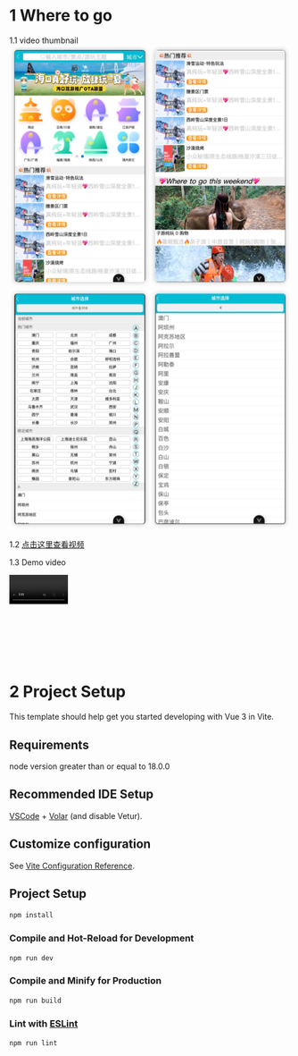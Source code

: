 # 1 Where to go

1.1 video thumbnail
![Video Preview](thumbnail/Picsew_20240921021232.JPEG)
![Video Preview](thumbnail/Picsew_20240921021319.JPEG)

1.2 [点击这里查看视频](thumbnail/video-thumbnail.mp4)

1.3 Demo video

<video style="transform: scale(0.35); transform-origin: top left;" controls>
  <source src="thumbnail/video-thumbnail.mp4" type="video/mp4">
  您的浏览器不支持 HTML5 视频标签。
</video>

# 2 Project Setup

This template should help get you started developing with Vue 3 in Vite.

## Requirements

node version greater than or equal to 18.0.0

## Recommended IDE Setup

[VSCode](https://code.visualstudio.com/) + [Volar](https://marketplace.visualstudio.com/items?itemName=Vue.volar) (and
disable Vetur).

## Customize configuration

See [Vite Configuration Reference](https://vitejs.dev/config/).

## Project Setup

```sh
npm install
```

### Compile and Hot-Reload for Development

```sh
npm run dev

```

### Compile and Minify for Production

```sh
npm run build
```

### Lint with [ESLint](https://eslint.org/)

```sh
npm run lint
```
